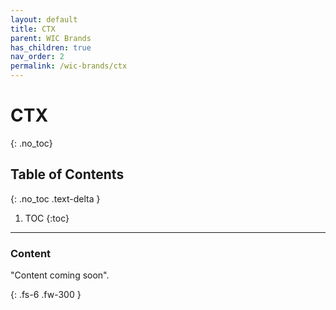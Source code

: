 ```yaml
---
layout: default
title: CTX 
parent: WIC Brands
has_children: true
nav_order: 2
permalink: /wic-brands/ctx
---
```


# CTX
{: .no_toc}

## Table of Contents
{: .no_toc .text-delta }

1. TOC
   {:toc}
---

### Content
"Content coming soon".


{: .fs-6 .fw-300 }
